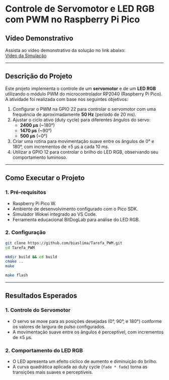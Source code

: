 # Controle de Servomotor e LED RGB com PWM no Raspberry Pi Pico

## **Vídeo Demonstrativo**
Assista ao vídeo demonstrativo da solução no link abaixo:  
[Vídeo da Simulação](https://drive.google.com/file/d/1fvnZnNoNLVIjGGCf0FmUs1q6gM6PG73Z/view?usp=sharing)

---

## **Descrição do Projeto**
Este projeto implementa o controle de um **servomotor** e de um **LED RGB** utilizando o módulo PWM do microcontrolador RP2040 (Raspberry Pi Pico). A atividade foi realizada com base nos seguintes objetivos:

1. Configurar o PWM na GPIO 22 para controlar o servomotor com uma frequência de aproximadamente **50 Hz** (período de 20 ms).
2. Ajustar o ciclo ativo (duty cycle) para diferentes ângulos do servo:
   - **2400 µs** (~180°)
   - **1470 µs** (~90°)
   - **500 µs** (~0°)
3. Criar uma rotina para movimentação suave entre os ângulos de 0° e 180°, com incrementos de ±5 µs a cada 10 ms.
4. Utilizar a GPIO 12 para controlar o brilho do LED RGB, observando seu comportamento luminoso.

---

## **Como Executar o Projeto**

### **1. Pré-requisitos**
- Raspberry Pi Pico W.
- Ambiente de desenvolvimento configurado com o Pico SDK.
- Simulador Wokwi integrado ao VS Code.
- Ferramenta educacional BitDogLab para análise do LED RGB.

### **2. Configuração**
```sh
git clone https://github.com/biaslima/Tarefa_PWM.git
cd Tarefa_PWM
```

```sh
mkdir build && cd build
cmake ..
make
```

```sh
make flash
```

---

## **Resultados Esperados**

### **1. Controle do Servomotor**
- O servo se move para as posições desejadas (0°, 90°, e 180°) conforme os valores de largura de pulso configurados.
- A movimentação suave entre os ângulos é perceptível, com incrementos de ±5 µs.

### **2. Comportamento do LED RGB**
- O LED apresenta um efeito cíclico de aumento e diminuição do brilho.
- A curva quadrática aplicada ao duty cycle (`fade * fade`) torna as transições mais suaves e perceptíveis.
